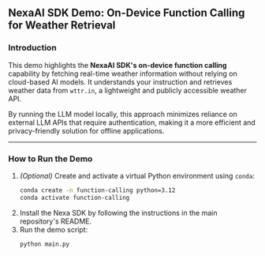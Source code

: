 ## NexaAI SDK Demo: On-Device Function Calling for Weather Retrieval

### Introduction
This demo highlights the **NexaAI SDK's on-device function calling** capability by fetching real-time weather information without relying on cloud-based AI models. It understands your instruction and retrieves weather data from `wttr.in`, a lightweight and publicly accessible weather API.  

By running the LLM model locally, this approach minimizes reliance on external LLM APIs that require authentication, making it a more efficient and privacy-friendly solution for offline applications.  

---

### How to Run the Demo

1. *(Optional)* Create and activate a virtual Python environment using `conda`:
    ```bash
    conda create -n function-calling python=3.12
    conda activate function-calling
    ```
2. Install the Nexa SDK by following the instructions in the main repository's README.
3. Run the demo script:
    ```bash
    python main.py
    ```
